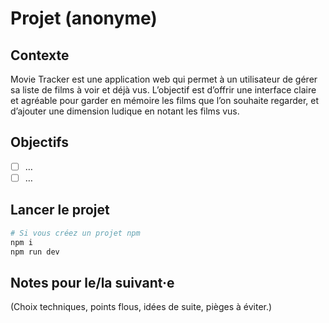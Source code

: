 # Projet (anonyme)

## Contexte
Movie Tracker est une application web qui permet à un utilisateur de gérer sa liste de films à voir et déjà vus. L’objectif est d’offrir une interface claire et agréable pour garder en mémoire les films que l’on souhaite regarder, et d’ajouter une dimension ludique en notant les films vus.

## Objectifs
- [ ] …
- [ ] …

## Lancer le projet
```bash
# Si vous créez un projet npm
npm i
npm run dev
```

## Notes pour le/la suivant·e
(Choix techniques, points flous, idées de suite, pièges à éviter.)
